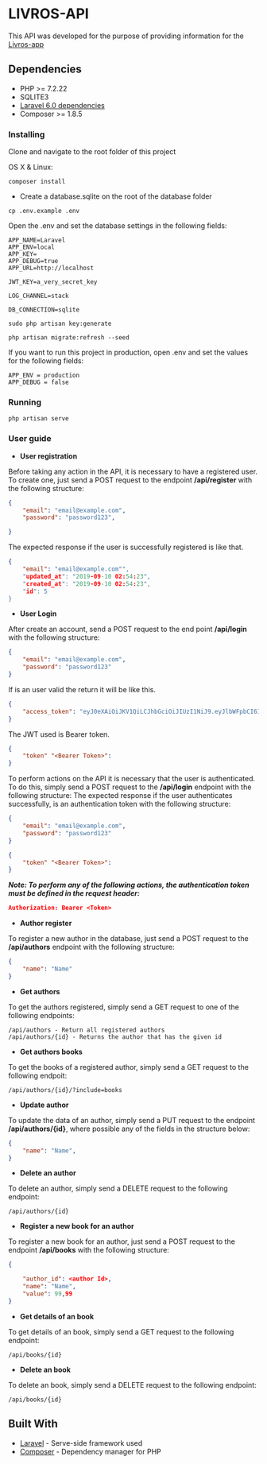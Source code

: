 # LIVROS-API

This API was developed for the purpose of providing information for the [Livros-app](https://github.com/yaakovdantas/livros-app)

## Dependencies

- PHP >= 7.2.22
- SQLITE3
- [Laravel 6.0 dependencies](https://laravel.com/docs/6.0/installation)
- Composer >= 1.8.5

### Installing
 
Clone and navigate to the root folder of this project

OS X & Linux:

```
composer install
```
* Create a database.sqlite on the root of the database folder
```
cp .env.example .env
```
Open the .env and set the database settings in the following fields:
```
APP_NAME=Laravel
APP_ENV=local
APP_KEY=
APP_DEBUG=true
APP_URL=http://localhost

JWT_KEY=a_very_secret_key

LOG_CHANNEL=stack

DB_CONNECTION=sqlite
```
```
sudo php artisan key:generate
```
```
php artisan migrate:refresh --seed
```

If you want to run this project in production, open .env and set the values for the following fields:
```
APP_ENV = production
APP_DEBUG = false 
```

### Running

```
php artisan serve
```

### User guide
* **User registration**

Before taking any action in the API, it is necessary to have a registered user. To create one, just send a POST request to the endpoint **/api/register** with the following structure:

```json
{
	"email": "email@example.com",
	"password": "password123",

}
```

The expected response if the user is successfully registered is like that.
```json
{
    "email": "email@example.com"",
    "updated_at": "2019-09-10 02:54:23",
    "created_at": "2019-09-10 02:54:23",
    "id": 5
}

```
* **User Login**

After create an account, send a POST request to the end point **/api/login** with the following structure:

```json
{
	"email": "email@example.com",
	"password": "password123"
}
```
If is an user valid the return it will be like this.

```json
{
    "access_token": "eyJ0eXAiOiJKV1QiLCJhbGciOiJIUzI1NiJ9.eyJlbWFpbCI6InRlc3RlMzRAZ21haWwuY29tIn0.UcGHQuxj5nJWBeJBKKGaw4Y2TfnbcFhQPxgpiLgMiW0"
}
```

The JWT used is Bearer token.

```json
{
    "token" "<Bearer Token>":
}
```


To perform actions on the API it is necessary that the user is authenticated. To do this, simply send a POST request to the **/api/login** endpoint with the following structure:
The expected response if the user authenticates successfully, is an authentication token with the following structure:
```json
{
	"email": "email@example.com",
	"password": "password123"
}
```


```json
{
    "token" "<Bearer Token>":
}
```

***Note: To perform any of the following actions, the authentication token must be defined in the request header:***

```json
Authorization: Bearer <Token>
```

* **Author register**

To register a new author in the database, just send a POST request to the **/api/authors** endpoint with the following structure:

```json
{
	"name": "Name"
}
```

* **Get authors**

To get the authors registered, simply send a GET request to one of the following endpoints:

```
/api/authors - Return all registered authors
/api/authors/{id} - Returns the author that has the given id
```

* **Get authors books** 

To get the books of a registered author, simply send a GET request to the following endpoit:

```
/api/authors/{id}/?include=books
```

* **Update author** 

To update the data of an author, simply send a PUT request to the endpoint **/api/authors/{id}**, where possible any of the fields in the structure below:

```json
{
	"name": "Name",
}
```

* **Delete an author**

To delete an author, simply send a DELETE request to the following endpoint:
```
/api/authors/{id}
```

* **Register a new book for an author**

To register a new book for an author, just send a POST request to the endpoint **/api/books** with the following structure:

```json
{

    "author_id": <author Id>,
    "name": "Name",
    "value": 99,99
}
```

* **Get details of an book**

To get details of an book, simply send a GET request to the following endpoint:

```
/api/books/{id}
```

* **Delete an book**

To delete an book, simply send a DELETE request to the following endpoint:

```
/api/books/{id}
```


## Built With

* [Laravel](https://laravel.com/) - Serve-side framework used
* [Composer](https://getcomposer.org/) - Dependency manager for PHP
